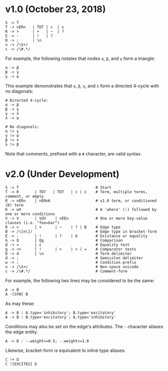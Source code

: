 # v1.0 (October 23, 2018)

```
S -> T
T -> nERn   | TDT | c  | ε
R -> >      | +   | ~  | ?
E -> -      | !   | ?
D -> ;      | \n
n -> /\S+/
c -> /\#.*/
```

For example, the following notates that nodes `α`, `β`, and `γ` form a triangle:

```
α -> β
β -> γ
γ -> α
```

This example demonstrates that `α`, `β`, `γ`, and `λ` form a directed 4-cycle with no diagonals:

```
# Directed 4-cycle:
α -> β
β -> γ
γ -> λ
λ -> α

# No diagonals:
α !> γ
γ !> α
β !> λ
λ !> β
```

Note that comments, prefixed with a `#` character, are valid syntax.


# v2.0 (Under Development)

```
S -> T                                  # Start
T -> R       | TDT   | TDT   | c | ε    # Term, multiple terms, comment, or empty
R -> nERn    | nERnK                    # v1.0 term, or conditioned (K) term
K -> wV                                 # A 'where' (:) followed by one or more conditions
V -> V       | VdV    | nEEn            # One or more key-value clauses (i.e. "foo=bar")
R -> >       | +      | ~    | ? | B    # Edge type
B -> /\[n\]/                            # Edge type in bracket-form
E -> -       | !      | ?    | G        # Existance or equality
G -> Q       | Qg                       # Comparison
Q -> =       | ε                        # Equality test
g -> <>      | !      | >    | < | =    # Comparator tests
D -> d       | \n                       # Term delimiter
d -> ;                                  # Semicolon delimiter
w -> :                                  # Condition prefix
n -> /\S+/                              # Non-space unicode
c -> /\#.*/                             # Comment-form
```

For example, the following two lines may be considered to be the same:

```
A -> B
A -[SYN] B
```

As may these:

```
A -> B : A.type='inhibitory'; B.type='excitatory'
A -> B : B.type='excitatory'; A.type='inhibitory'
```

Conditions may also be set on the edge's attributes. The `-` character aliases the edge entity.

```
A -> B : -.weight>=0.5; -.weight<=1.0
```

Likewise, bracket-form is equivalent to inline type aliases:

```
C !+ D
C ![EXCITES] D
```
